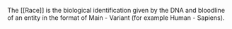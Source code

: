 The [[Race]] is the biological identification given by the DNA and bloodline of an entity in the format of Main - Variant (for example Human - Sapiens).